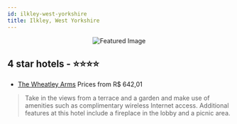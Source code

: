 ```yaml
---
id: ilkley-west-yorkshire
title: Ilkley, West Yorkshire
---
```


<center><img src="https://i.travelapi.com/hotels/37000000/36360000/36352800/36352776/5211eeb3_z.jpg" alt="Featured Image" /></center>


##  4 star hotels - ⭐️⭐️⭐️⭐️

-    [The Wheatley Arms](https://us.hurb.com/hotels/ilkley/the-wheatley-arms-JNP-JP727982?cmp=18055) Prices from R$ 642,01
   > Take in the views from a terrace and a garden and make use of amenities such as complimentary wireless Internet access. Additional features at this hotel include a fireplace in the lobby and a picnic area.
